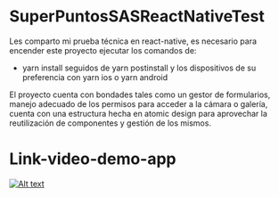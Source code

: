 # SuperPuntosSASReactNativeTest

Les comparto mi prueba técnica en react-native, es necesario para encender este proyecto ejecutar los comandos de:

* yarn install seguidos de yarn postinstall y los dispositivos de su preferencia con yarn ios o yarn android

El proyecto cuenta con bondades tales como un gestor de formularios, manejo adecuado de los permisos para acceder a la cámara o galería, cuenta con una estructura hecha en atomic design para aprovechar la reutilización de componentes y gestión de los mismos.

# Link-video-demo-app
[![Alt text](https://img.youtube.com/vi/ZzmS3NELC1c/0.jpg)](https://www.youtube.com/watch?v=ZzmS3NELC1c)